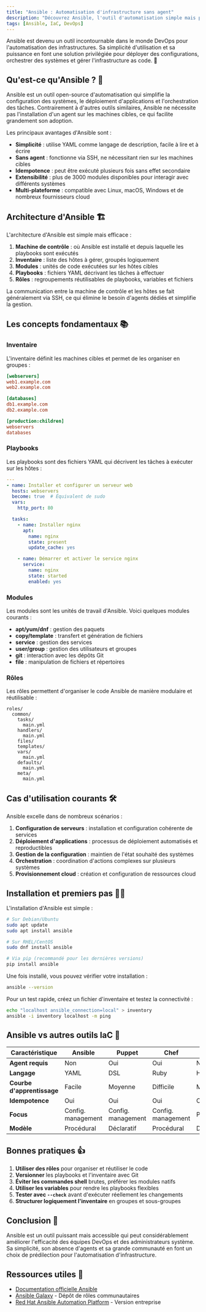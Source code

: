 ```yaml
---
title: "Ansible : Automatisation d'infrastructure sans agent"
description: "Découvrez Ansible, l'outil d'automatisation simple mais puissant qui révolutionne la gestion de l'infrastructure as code."
tags: [Ansible, IaC, DevOps]
---
```


Ansible est devenu un outil incontournable dans le monde DevOps pour l'automatisation des infrastructures. Sa simplicité d'utilisation et sa puissance en font une solution privilégiée pour déployer des configurations, orchestrer des systèmes et gérer l'infrastructure as code. 🚀

<!--truncate-->

## Qu'est-ce qu'Ansible ? 🤔

Ansible est un outil open-source d'automatisation qui simplifie la configuration des systèmes, le déploiement d'applications et l'orchestration des tâches. Contrairement à d'autres outils similaires, Ansible ne nécessite pas l'installation d'un agent sur les machines cibles, ce qui facilite grandement son adoption.

Les principaux avantages d'Ansible sont :

- **Simplicité** : utilise YAML comme langage de description, facile à lire et à écrire
- **Sans agent** : fonctionne via SSH, ne nécessitant rien sur les machines cibles
- **Idempotence** : peut être exécuté plusieurs fois sans effet secondaire
- **Extensibilité** : plus de 3000 modules disponibles pour interagir avec différents systèmes
- **Multi-plateforme** : compatible avec Linux, macOS, Windows et de nombreux fournisseurs cloud

## Architecture d'Ansible 🏗️

L'architecture d'Ansible est simple mais efficace :

1. **Machine de contrôle** : où Ansible est installé et depuis laquelle les playbooks sont exécutés
2. **Inventaire** : liste des hôtes à gérer, groupés logiquement
3. **Modules** : unités de code exécutées sur les hôtes cibles
4. **Playbooks** : fichiers YAML décrivant les tâches à effectuer
5. **Rôles** : regroupements réutilisables de playbooks, variables et fichiers

La communication entre la machine de contrôle et les hôtes se fait généralement via SSH, ce qui élimine le besoin d'agents dédiés et simplifie la gestion.

## Les concepts fondamentaux 📚

### Inventaire

L'inventaire définit les machines cibles et permet de les organiser en groupes :

```ini
[webservers]
web1.example.com
web2.example.com

[databases]
db1.example.com
db2.example.com

[production:children]
webservers
databases
```

### Playbooks

Les playbooks sont des fichiers YAML qui décrivent les tâches à exécuter sur les hôtes :

```yaml
---
- name: Installer et configurer un serveur web
  hosts: webservers
  become: true  # Équivalent de sudo
  vars:
    http_port: 80

  tasks:
    - name: Installer nginx
      apt:
        name: nginx
        state: present
        update_cache: yes

    - name: Démarrer et activer le service nginx
      service:
        name: nginx
        state: started
        enabled: yes
```

### Modules

Les modules sont les unités de travail d'Ansible. Voici quelques modules courants :

- **apt/yum/dnf** : gestion des paquets
- **copy/template** : transfert et génération de fichiers
- **service** : gestion des services
- **user/group** : gestion des utilisateurs et groupes
- **git** : interaction avec les dépôts Git
- **file** : manipulation de fichiers et répertoires

### Rôles

Les rôles permettent d'organiser le code Ansible de manière modulaire et réutilisable :

```
roles/
  common/
    tasks/
      main.yml
    handlers/
      main.yml
    files/
    templates/
    vars/
      main.yml
    defaults/
      main.yml
    meta/
      main.yml
```

## Cas d'utilisation courants 🛠️

Ansible excelle dans de nombreux scénarios :

1. **Configuration de serveurs** : installation et configuration cohérente de services
2. **Déploiement d'applications** : processus de déploiement automatisés et reproductibles
3. **Gestion de la configuration** : maintien de l'état souhaité des systèmes
4. **Orchestration** : coordination d'actions complexes sur plusieurs systèmes
5. **Provisionnement cloud** : création et configuration de ressources cloud

## Installation et premiers pas 🚶‍♂️

L'installation d'Ansible est simple :

```bash
# Sur Debian/Ubuntu
sudo apt update
sudo apt install ansible

# Sur RHEL/CentOS
sudo dnf install ansible

# Via pip (recommandé pour les dernières versions)
pip install ansible
```

Une fois installé, vous pouvez vérifier votre installation :

```bash
ansible --version
```

Pour un test rapide, créez un fichier d'inventaire et testez la connectivité :

```bash
echo "localhost ansible_connection=local" > inventory
ansible -i inventory localhost -m ping
```

## Ansible vs autres outils IaC 🥊

| Caractéristique | Ansible | Puppet | Chef | Terraform |
|----------------|---------|--------|------|-----------|
| **Agent requis** | Non | Oui | Oui | Non |
| **Langage** | YAML | DSL | Ruby | HCL |
| **Courbe d'apprentissage** | Facile | Moyenne | Difficile | Moyenne |
| **Idempotence** | Oui | Oui | Oui | Oui |
| **Focus** | Config. management | Config. management | Config. management | Provisionnement |
| **Modèle** | Procédural | Déclaratif | Procédural | Déclaratif |

## Bonnes pratiques 👍

1. **Utiliser des rôles** pour organiser et réutiliser le code
2. **Versionner** les playbooks et l'inventaire avec Git
3. **Éviter les commandes shell** brutes, préférer les modules natifs
4. **Utiliser les variables** pour rendre les playbooks flexibles
5. **Tester avec `--check`** avant d'exécuter réellement les changements
6. **Structurer logiquement l'inventaire** en groupes et sous-groupes

## Conclusion 🎯

Ansible est un outil puissant mais accessible qui peut considérablement améliorer l'efficacité des équipes DevOps et des administrateurs système. Sa simplicité, son absence d'agents et sa grande communauté en font un choix de prédilection pour l'automatisation d'infrastructure.

## Ressources utiles 📖

- [Documentation officielle Ansible](https://docs.ansible.com/)
- [Ansible Galaxy](https://galaxy.ansible.com/) - Dépôt de rôles communautaires
- [Red Hat Ansible Automation Platform](https://www.redhat.com/fr/technologies/management/ansible) - Version entreprise
